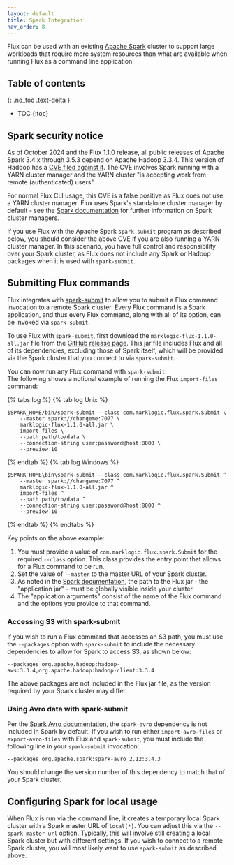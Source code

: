 ```yaml
---
layout: default
title: Spark Integration
nav_order: 8
---
```


Flux can be used with an existing [Apache Spark](https://spark.apache.org/) cluster to support large workloads that
require more system resources than what are available when running Flux as a command line application. 

## Table of contents
{: .no_toc .text-delta }

- TOC
{:toc}

## Spark security notice

As of October 2024 and the Flux 1.1.0 release, all public releases of Apache Spark 3.4.x through 3.5.3 depend on 
Apache Hadoop 3.3.4. This version of Hadoop has a 
[CVE filed against it](https://nvd.nist.gov/vuln/detail/CVE-2023-26031). The CVE involves Spark running with a 
YARN cluster manager and the YARN cluster "is accepting work from remote (authenticated) users". 

For normal Flux CLI usage, this CVE is a false positive as Flux does not use a YARN cluster manager. Flux uses 
Spark's standalone cluster manager by default - see the 
[Spark documentation](https://spark.apache.org/docs/latest/cluster-overview.html) for further information on Spark
cluster managers. 

If you use Flux with the Apache Spark `spark-submit` program as described below, you should consider the above CVE if
you are also running a YARN cluster manager. In this scenario, you have full control and responsibility over your 
Spark cluster, as Flux does not include any Spark or Hadoop packages when it is used with `spark-submit`.

## Submitting Flux commands

Flux integrates with [spark-submit](https://spark.apache.org/docs/latest/submitting-applications.html) to allow you to 
submit a Flux command invocation to a remote Spark cluster. Every Flux command is a Spark application, and thus every
Flux command, along with all of its option, can be invoked via `spark-submit`. 

To use Flux with `spark-submit`, first download the `marklogic-flux-1.1.0-all.jar` file from the 
[GitHub release page](https://github.com/marklogic/flux/releases/tag/1.1.0). This jar file includes Flux and all of 
its dependencies, excluding those of Spark itself, which will be provided via the Spark cluster that you connect to 
via `spark-submit`. 

You can now run any Flux command with `spark-submit`.  
The following shows a notional example of running the Flux `import-files` command:

{% tabs log %}
{% tab log Unix %}
```
$SPARK_HOME/bin/spark-submit --class com.marklogic.flux.spark.Submit \
    --master spark://changeme:7077 \
    marklogic-flux-1.1.0-all.jar \
    import-files \
    --path path/to/data \
    --connection-string user:password@host:8000 \
    --preview 10
```
{% endtab %}
{% tab log Windows %}
```
$SPARK_HOME\bin\spark-submit --class com.marklogic.flux.spark.Submit ^
    --master spark://changeme:7077 ^
    marklogic-flux-1.1.0-all.jar ^
    import-files ^
    --path path/to/data ^
    --connection-string user:password@host:8000 ^
    --preview 10
```
{% endtab %}
{% endtabs %}

Key points on the above example:

1. You must provide a value of `com.marklogic.flux.spark.Submit` for the required `--class` option. This class 
provides the entry point that allows for a Flux command to be run.
2. Set the value of `--master` to the master URL of your Spark cluster.
3. As noted in the [Spark documentation](https://spark.apache.org/docs/latest/submitting-applications.html), the path
to the Flux jar - the "application jar" - must be globally visible inside your cluster.
4. The "application arguments" consist of the name of the Flux command and the options you provide to that command. 


### Accessing S3 with spark-submit

If you wish to run a Flux command that accesses an S3 path, you must use the `--packages` option with `spark-submit`
to include the necessary dependencies to allow for Spark to access S3, as shown below:

    --packages org.apache.hadoop:hadoop-aws:3.3.4,org.apache.hadoop:hadoop-client:3.3.4

The above packages are not included in the Flux jar file, as the version required by your Spark cluster may differ.

### Using Avro data with spark-submit

Per the [Spark Avro documentation](https://spark.apache.org/docs/latest/sql-data-sources-avro.html), the `spark-avro`
dependency is not included in Spark by default. If you wish to run either `import-avro-files` or `export-avro-files`
with Flux and `spark-submit`, you must include the following line in your `spark-submit` invocation:

    --packages org.apache.spark:spark-avro_2.12:3.4.3

You should change the version number of this dependency to match that of your Spark cluster.

## Configuring Spark for local usage

When Flux is run via the command line, it creates a temporary local Spark cluster with a Spark master URL of 
`local[*]`. You can adjust this via the `--spark-master-url` option. Typically, this will involve still creating a 
local Spark cluster but with different settings. If you wish to connect to a remote Spark cluster, you will most likely
want to use `spark-submit` as described above. 
